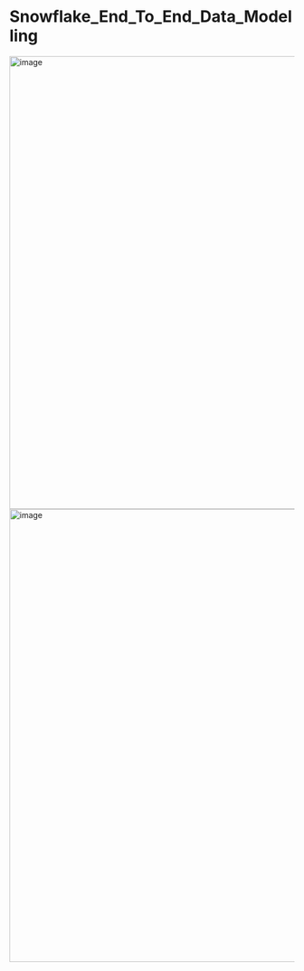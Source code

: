 # Snowflake_End_To_End_Data_Modelling


<img width="1280" height="800" alt="image" src="https://github.com/user-attachments/assets/119c7bd5-723a-4e61-ba0f-e8228f8134e8" />

<img width="1280" height="800" alt="image" src="https://github.com/user-attachments/assets/30ceaedc-f814-4575-b0fe-ed1059bab707" />

